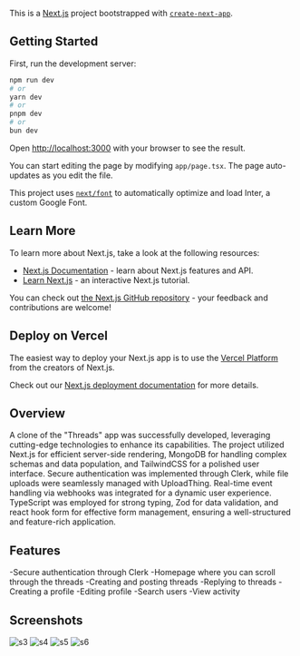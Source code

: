This is a [Next.js](https://nextjs.org/) project bootstrapped with [`create-next-app`](https://github.com/vercel/next.js/tree/canary/packages/create-next-app).

## Getting Started

First, run the development server:

```bash
npm run dev
# or
yarn dev
# or
pnpm dev
# or
bun dev
```

Open [http://localhost:3000](http://localhost:3000) with your browser to see the result.

You can start editing the page by modifying `app/page.tsx`. The page auto-updates as you edit the file.

This project uses [`next/font`](https://nextjs.org/docs/basic-features/font-optimization) to automatically optimize and load Inter, a custom Google Font.

## Learn More

To learn more about Next.js, take a look at the following resources:

- [Next.js Documentation](https://nextjs.org/docs) - learn about Next.js features and API.
- [Learn Next.js](https://nextjs.org/learn) - an interactive Next.js tutorial.

You can check out [the Next.js GitHub repository](https://github.com/vercel/next.js/) - your feedback and contributions are welcome!

## Deploy on Vercel

The easiest way to deploy your Next.js app is to use the [Vercel Platform](https://vercel.com/new?utm_medium=default-template&filter=next.js&utm_source=create-next-app&utm_campaign=create-next-app-readme) from 
the creators of Next.js.

Check out our [Next.js deployment documentation](https://nextjs.org/docs/deployment) for more details.

## Overview
A clone of the "Threads" app was successfully developed, leveraging cutting-edge technologies to enhance its capabilities. The project utilized Next.js for efficient server-side rendering, MongoDB for handling complex schemas and data population, and TailwindCSS for a polished user interface. Secure authentication was implemented through Clerk, while file uploads were seamlessly managed with UploadThing. Real-time event handling via webhooks was integrated for a dynamic user experience. TypeScript was employed for strong typing, Zod for data validation, and react hook form for effective form management, ensuring a well-structured and feature-rich application.

## Features
-Secure authentication through Clerk
-Homepage where you can scroll through the threads
-Creating and posting threads
-Replying to threads 
-Creating a profile
-Editing profile
-Search users
-View activity

## Screenshots
![s3](https://github.com/aun1414/Threads-App/assets/106032365/39f7e1dd-1899-45e2-85da-61a236a8cc49)
![s4](https://github.com/aun1414/Threads-App/assets/106032365/b375c995-123e-4fda-a702-3c50290af4d9)
![s5](https://github.com/aun1414/Threads-App/assets/106032365/5413ee6c-ca84-4928-bdf3-bf4b395810ce)
![s6](https://github.com/aun1414/Threads-App/assets/106032365/43f83da7-306a-4707-b0f7-3eb9f1686616)




##
